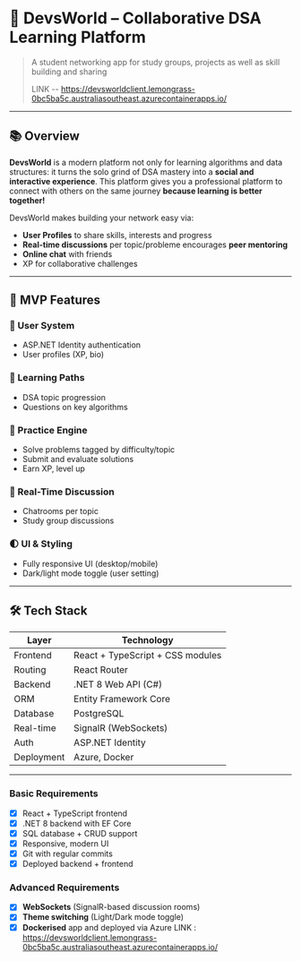 # 🧠 DevsWorld – Collaborative DSA Learning Platform

> A student networking app for study groups, projects as well as skill building and sharing
>
>  LINK -- https://devsworldclient.lemongrass-0bc5ba5c.australiasoutheast.azurecontainerapps.io/ 

---

## 📚 Overview

**DevsWorld** is a modern platform not only for learning algorithms and data structures: it turns the solo grind of DSA mastery into a **social and interactive experience**. This platform gives you a professional platform to connect with others on the same journey **because learning is better together!**
 
DevsWorld makes building your network easy via:
- **User Profiles** to share skills, interests and progress
- **Real-time discussions** per topic/probleme encourages **peer mentoring**
- **Online chat** with friends
- XP for collaborative challenges

---

## 🚀 MVP Features

### 👤 User System
- ASP.NET Identity authentication
- User profiles (XP, bio)

### 📘 Learning Paths
- DSA topic progression
- Questions on key algorithms

### 🧪 Practice Engine
- Solve problems tagged by difficulty/topic
- Submit and evaluate solutions
- Earn XP, level up

### 💬 Real-Time Discussion
- Chatrooms per topic
- Study group discussions

### 🌓 UI & Styling
- Fully responsive UI (desktop/mobile)
- Dark/light mode toggle (user setting)

---

## 🛠 Tech Stack

| Layer        | Technology                                |
|--------------|-------------------------------------------|
| Frontend     | React + TypeScript + CSS modules          |
| Routing      | React Router                              |
| Backend      | .NET 8 Web API (C#)                       |
| ORM          | Entity Framework Core                     |
| Database     | PostgreSQL                                |
| Real-time    | SignalR (WebSockets)                      |
| Auth         | ASP.NET Identity                          |
| Deployment   | Azure, Docker                             |

---

### Basic Requirements

- [x] React + TypeScript frontend
- [x] .NET 8 backend with EF Core
- [x] SQL database + CRUD support
- [x] Responsive, modern UI
- [x] Git with regular commits
- [x] Deployed backend + frontend

### Advanced Requirements

- [x] **WebSockets** (SignalR-based discussion rooms)
- [x] **Theme switching** (Light/Dark mode toggle)
- [x] **Dockerised** app and deployed via Azure  LINK : https://devsworldclient.lemongrass-0bc5ba5c.australiasoutheast.azurecontainerapps.io/ 
